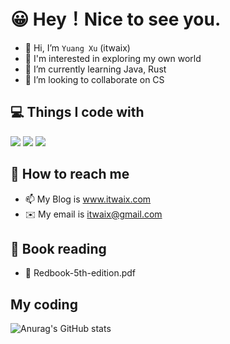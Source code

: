 # 😀 Hey！Nice to see you.

- 👋 Hi, I’m `Yuang Xu` (itwaix)
- 👀 I'm interested in exploring my own world
- 🌱 I’m currently learning Java, Rust
- 💞️ I’m looking to collaborate on CS

## 💻 Things I code with
<img src="https://img.shields.io/badge/Github-coding-black"> <img src="https://img.shields.io/badge/Gsoc-preparing-blue">
<img src="https://img.shields.io/badge/Database-learning-success">



## 🔎 How to reach me
- 📫 My Blog is www.itwaix.com
- ✉️ My email is itwaix@gmail.com

## 📓 Book reading
- 📕 Redbook-5th-edition.pdf

## My coding
![Anurag's GitHub stats](https://github-readme-stats.vercel.app/api?username=itwaix&show_icons=true&theme=swift)


<!---
itwaiX/itwaiX is a ✨ special ✨ repository because its `README.md` (this file) appears on your GitHub profile.
You can click the Preview link to take a look at your changes.
--->
